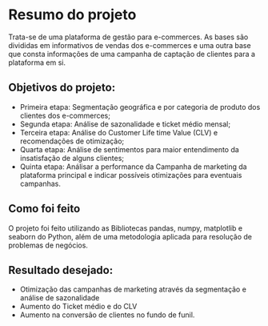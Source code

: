 # Resumo do projeto

Trata-se de uma plataforma de gestão para e-commerces. As bases são divididas em informativos de vendas dos e-commerces e uma outra base que consta informações de uma campanha de captação de clientes para a plataforma em si.

## Objetivos do projeto:
- Primeira etapa: Segmentação geográfica e por categoria de produto dos clientes dos e-commerces;
- Segunda etapa: Análise de sazonalidade e ticket médio mensal;
- Terceira etapa: Análise do Customer Life time Value (CLV) e recomendações de otimização;
- Quarta etapa: Análise de sentimentos para maior entendimento da insatisfação de alguns clientes;
- Quinta etapa: Análisar a performance da Campanha de marketing da plataforma principal e indicar possíveis otimizações para eventuais campanhas.

## Como foi feito
O projeto foi feito utilizando as Bibliotecas pandas, numpy, matplotlib e seaborn do Python, além de uma metodologia aplicada para resolução de problemas de negócios.

## Resultado desejado:
- Otimização das campanhas de marketing através da segmentação e análise de sazonalidade
- Aumento do Ticket médio e do CLV
- Aumento na conversão de clientes no fundo de funil.

